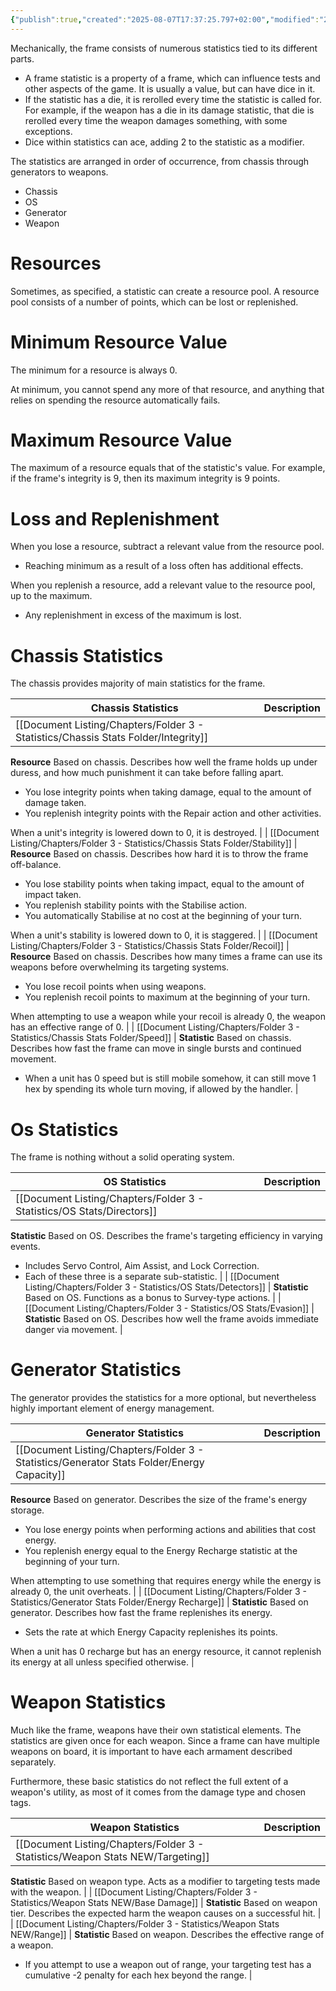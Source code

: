 ```yaml
---
{"publish":true,"created":"2025-08-07T17:37:25.797+02:00","modified":"2025-08-07T18:41:46.706+02:00","cssclasses":""}
---
```


Mechanically, the frame consists of numerous statistics tied to its different parts.
- A frame statistic is a property of a frame, which can influence tests and other aspects of the game. It is usually a value, but can have dice in it.
- If the statistic has a die, it is rerolled every time the statistic is called for. For example, if the weapon has a die in its damage statistic, that die is rerolled every time the weapon damages something, with some exceptions.
- Dice within statistics can ace, adding 2 to the statistic as a modifier.

The statistics are arranged in order of occurrence, from chassis through generators to weapons.
- Chassis
- OS
- Generator
- Weapon

# Resources

Sometimes, as specified, a statistic can create a resource pool. A resource pool consists of a  number of points, which can be lost or replenished.

# Minimum Resource Value
The minimum for a resource is always 0. 

At minimum, you cannot spend any more of that resource, and anything that relies on spending the resource automatically fails.

# Maximum Resource Value
The maximum of a resource equals that of the statistic's value. 
For example, if the frame's integrity is 9, then its maximum integrity is 9 points.

# Loss and Replenishment
When you lose a resource, subtract a relevant value from the resource pool.
- Reaching minimum as a result of a loss often has additional effects.

When you replenish a resource, add a relevant value to the resource pool, up to the maximum. 
- Any replenishment in excess of the maximum is lost.
# Chassis Statistics

The chassis provides majority of main statistics for the frame.

| Chassis Statistics | Description    |
| ------------------ | -------------- |
| [[Document Listing/Chapters/Folder 3 - Statistics/Chassis Stats Folder/Integrity]]      | 
**Resource**
Based on chassis. Describes how well the frame holds up under duress, and how much punishment it can take before falling apart.
- You lose integrity points when taking damage, equal to the amount of damage taken.
- You replenish integrity points with the Repair action and other activities.

When a unit's integrity is lowered down to 0, it is destroyed. |
| [[Document Listing/Chapters/Folder 3 - Statistics/Chassis Stats Folder/Stability]]      | 
**Resource**
Based on chassis. Describes how hard it is to throw the frame off-balance.
- You lose stability points when taking impact, equal to the amount of impact taken.
- You replenish stability points with the Stabilise action.
- You automatically Stabilise at no cost at the beginning of your turn.

When a unit's stability is lowered down to 0, it is staggered. |
| [[Document Listing/Chapters/Folder 3 - Statistics/Chassis Stats Folder/Recoil]]         | 
**Resource**
Based on chassis. Describes how many times a frame can use its weapons before overwhelming its targeting systems.
- You lose recoil points when using weapons.
- You replenish recoil points to maximum at the beginning of your turn.

When attempting to use a weapon while your recoil is already 0, the weapon has an effective range of 0.    |
| [[Document Listing/Chapters/Folder 3 - Statistics/Chassis Stats Folder/Speed]]          | 
**Statistic**
Based on chassis. Describes how fast the frame can move in single bursts and continued movement.
- When a unit has 0 speed but is still mobile somehow, it can still move 1 hex by spending its whole turn moving, if allowed by the handler.     |

# Os Statistics

The frame is nothing without a solid operating system.

| OS Statistics | Description    |
| ------------- | -------------- |
| [[Document Listing/Chapters/Folder 3 - Statistics/OS Stats/Directors]] | 
**Statistic** 
Based on OS. Describes the frame's targeting efficiency in varying events.
- Includes Servo Control, Aim Assist, and Lock Correction.
- Each of these three is a separate sub-statistic. |
| [[Document Listing/Chapters/Folder 3 - Statistics/OS Stats/Detectors]] | 
**Statistic**
Based on OS. Functions as a bonus to Survey-type actions. |
| [[Document Listing/Chapters/Folder 3 - Statistics/OS Stats/Evasion]]   | 
**Statistic**
Based on OS. Describes how well the frame avoids immediate danger via movement.   |

# Generator Statistics

The generator provides the statistics for a more optional, but nevertheless highly important element of energy management.

| Generator Statistics | Description   |
| -------------------- | ------------- |
| [[Document Listing/Chapters/Folder 3 - Statistics/Generator Stats Folder/Energy Capacity]]           | 
**Resource**
Based on generator. Describes the size of the frame's energy storage.
- You lose energy points when performing actions and abilities that cost energy.
- You replenish energy equal to the Energy Recharge statistic at the beginning of your turn.

When attempting to use something that requires energy while the energy is already 0, the unit overheats.   |
| [[Document Listing/Chapters/Folder 3 - Statistics/Generator Stats Folder/Energy Recharge]]         | 
**Statistic**
Based on generator. Describes how fast the frame replenishes its energy.
- Sets the rate at which Energy Capacity replenishes its points.

When a unit has 0 recharge but has an energy resource, it cannot replenish its energy at all unless specified otherwise. |

# Weapon Statistics

Much like the frame, weapons have their own statistical elements. The statistics are given once for each weapon. Since a frame can have multiple weapons on board, it is important to have each armament described separately.

Furthermore, these basic statistics do not reflect the full extent of a weapon's utility, as most of it comes from the damage type and chosen tags.

| Weapon Statistics | Description      |
| ----------------- | ---------------- |
| [[Document Listing/Chapters/Folder 3 - Statistics/Weapon Stats NEW/Targeting]]     | 
**Statistic**
Based  on weapon type. Acts as a modifier to targeting tests made with the weapon.   |
| [[Document Listing/Chapters/Folder 3 - Statistics/Weapon Stats NEW/Base Damage]]   | 
**Statistic**
Based on weapon tier. Describes the expected harm the weapon causes on a successful hit. |
| [[Document Listing/Chapters/Folder 3 - Statistics/Weapon Stats NEW/Range]]         | 
**Statistic**
Based on weapon. Describes the effective range of a weapon.
- If you attempt to use a weapon out of range, your targeting test has a cumulative -2 penalty for each hex beyond the range.       |


